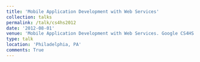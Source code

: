 ```yaml
---
title: 'Mobile Application Development with Web Services'
collection: talks
permalink: /talk/cs4hs2012
date: '2012-08-01'
venue: 'Mobile Application Development with Web Services. Google CS4HS Workshop at the University of Pennsylvania.'
type: talk
location: 'Philadelphia, PA'
comments: True
---
```


